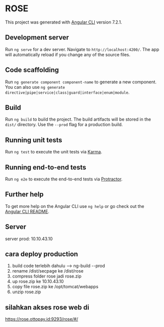 # ROSE

This project was generated with [Angular CLI](https://github.com/angular/angular-cli) version 7.2.1.

## Development server

Run `ng serve` for a dev server. Navigate to `http://localhost:4200/`. The app will automatically reload if you change any of the source files.

## Code scaffolding

Run `ng generate component component-name` to generate a new component. You can also use `ng generate directive|pipe|service|class|guard|interface|enum|module`.

## Build

Run `ng build` to build the project. The build artifacts will be stored in the `dist/` directory. Use the `--prod` flag for a production build.

## Running unit tests

Run `ng test` to execute the unit tests via [Karma](https://karma-runner.github.io).

## Running end-to-end tests

Run `ng e2e` to execute the end-to-end tests via [Protractor](http://www.protractortest.org/).

## Further help

To get more help on the Angular CLI use `ng help` or go check out the [Angular CLI README](https://github.com/angular/angular-cli/blob/master/README.md).

## Server
server prod: 10.10.43.10
## cara deploy production


1. build code terlebih dahulu --> ng-build --prod
2. rename /dist/secpage ke /dist/rose
3. compress folder rose jadi rose.zip
4. up rose.zip ke 10.10.43.10
5. copy file rose.zip ke /opt/tomcat/webapps
6. unzip rose.zip

## silahkan akses rose web di
https://rose.ottopay.id:9293/rose/#/